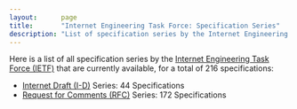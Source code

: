 ```yaml
---
layout:      page
title:       "Internet Engineering Task Force: Specification Series"
description: "List of specification series by the Internet Engineering Task Force (IETF/)"
---
```


Here is a list of all specification series by the [Internet Engineering Task Force (IETF)](http://www.ietf.org/) that are currently available, for a total of 216 specifications:

  * [Internet Draft (I-D)](I-D/) Series: 44 Specifications
  * [Request for Comments (RFC)](RFC/) Series: 172 Specifications
